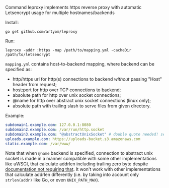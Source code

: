 Command leproxy implements https reverse proxy with automatic Letsencrypt
usage for multiple hostnames/backends

Install:

	go get github.com/artyom/leproxy	

Run:

	leproxy -addr :https -map /path/to/mapping.yml -cacheDir /path/to/letsencrypt

`mapping.yml` contains host-to-backend mapping, where backend can be specified as:

 * http/https url for http(s) connections to backend *without* passing "Host"
   header from request;
 * host:port for http over TCP connections to backend;
 * absolute path for http over unix socket connections;
 * @name for http over abstract unix socket connections (linux only);
 * absolute path with trailing slash to serve files from given directory.

Example:
```yaml
subdomain1.example.com: 127.0.0.1:8080
subdomain2.example.com: /var/run/http.socket
subdomain3.example.com: "@abstractUnixSocket" # double quote needed! see: https://yaml.org/spec/1.2/spec.html#id2774058
uploads.example.com: https://uploads-bucket.s3.amazonaws.com
static.example.com: /var/www/
```

Note that when `@name` backend is specified, connection to abstract unix socket
is made in a manner compatible with some other implementations like uWSGI, that
calculate addrlen including trailing zero byte despite [documentation not
requiring that](http://man7.org/linux/man-pages/man7/unix.7.html). It won't
work with other implementations that calculate addrlen differently (i.e. by
taking into account only `strlen(addr)` like Go, or even `UNIX_PATH_MAX`).
